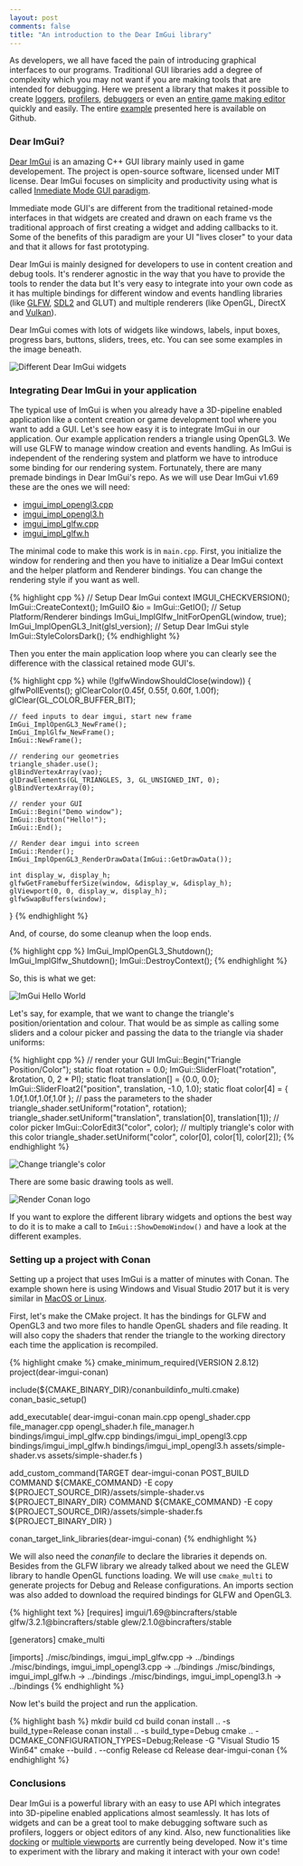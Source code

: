 ```yaml
---
layout: post
comments: false
title: "An introduction to the Dear ImGui library"
---
```


As developers, we all have faced the pain of introducing graphical interfaces to our programs.
Traditional GUI libraries add a degree of complexity which you may not want if you are making tools that are intended for debugging.
Here we present a library that makes it possible to create [loggers](https://github.com/ocornut/imgui/issues/2529),
[profilers](https://github.com/ocornut/imgui/issues/2265), [debuggers](https://github.com/ocornut/imgui/issues/2265)
or even an [entire game making editor](https://github.com/ocornut/imgui/issues/1607) quickly and easily.
The entire [example](https://github.com/czoido/dear-imgui-conan-example) presented here is available on Github.

### Dear ImGui?

[Dear ImGui](https://github.com/ocornut/imgui) is an amazing C++ GUI library mainly used in game developement. The project is open-source software, licensed under MIT license. Dear ImGui focuses on simplicity and productivity using what is called 
[Inmediate Mode GUI paradigm](https://caseymuratori.com/blog_0001). 

Immediate mode GUI's are different from the traditional retained-mode interfaces in that widgets are created and drawn on each frame
vs the traditional approach of first creating a widget and adding callbacks to it. Some of the benefits of this paradigm are your
UI "lives closer" to your data and that it allows for fast prototyping.

Dear ImGui is mainly designed for developers to use in content creation and debug tools. It's renderer agnostic in the way that you
have to provide the tools to render the data but It's very easy to integrate into your own code as it has multiple bindings for
different window and events handling libraries (like [GLFW](https://www.glfw.org/), [SDL2](https://www.libsdl.org/index.php) and GLUT) 
and multiple renderers (like OpenGL, DirectX and [Vulkan](https://www.khronos.org/vulkan/)).

Dear ImGui comes with lots of widgets like windows, labels, input boxes, progress bars, buttons, sliders, trees, etc. You can see
some examples in the image beneath.

<p class="centered">
    <img  src="{{ site.url }}/assets/post_images/2019-06-26/conan-imgui-widgets.gif"  align="center"  alt="Different Dear ImGui widgets"/>
</p>

### Integrating Dear ImGui in your application

The typical use of ImGui is when you already have a 3D-pipeline enabled application like a content creation or game development tool
where you want to add a GUI. Let's see how easy it is to integrate ImGui in our application. Our example application renders a
triangle using OpenGL3. We will use GLFW to manage window creation and events handling. As ImGui is independent of the rendering
system and platform we have to introduce some binding for our rendering system. Fortunately, there are many premade bindings in Dear
ImGui's repo. As we will use Dear ImGui v1.69 these are the ones we will need:

* [imgui_impl_opengl3.cpp](https://github.com/ocornut/imgui/blob/v1.69/examples/imgui_impl_opengl3.cpp)
* [imgui_impl_opengl3.h](https://github.com/ocornut/imgui/blob/v1.69/examples/imgui_impl_opengl3.h)
* [imgui_impl_glfw.cpp](https://github.com/ocornut/imgui/blob/v1.69/examples/imgui_impl_glfw.cpp)
* [imgui_impl_glfw.h](https://github.com/ocornut/imgui/blob/v1.69/examples/imgui_impl_glfw.h)

The minimal code to make this work is in ``main.cpp``. First, you initialize the window for rendering and then you have to initialize a Dear ImGui context and the helper platform and Renderer bindings. You can change the rendering style if you want as well.

{% highlight cpp %}
// Setup Dear ImGui context
IMGUI_CHECKVERSION();
ImGui::CreateContext();
ImGuiIO &io = ImGui::GetIO();
// Setup Platform/Renderer bindings
ImGui_ImplGlfw_InitForOpenGL(window, true);
ImGui_ImplOpenGL3_Init(glsl_version);
// Setup Dear ImGui style
ImGui::StyleColorsDark();
{% endhighlight %}

Then you enter the main application loop where you can clearly see the difference with the classical retained mode GUI's.

{% highlight cpp %}
while (!glfwWindowShouldClose(window))
{
    glfwPollEvents();
    glClearColor(0.45f, 0.55f, 0.60f, 1.00f);
    glClear(GL_COLOR_BUFFER_BIT);

    // feed inputs to dear imgui, start new frame
    ImGui_ImplOpenGL3_NewFrame();
    ImGui_ImplGlfw_NewFrame();
    ImGui::NewFrame();

    // rendering our geometries
    triangle_shader.use();
    glBindVertexArray(vao);
    glDrawElements(GL_TRIANGLES, 3, GL_UNSIGNED_INT, 0);
    glBindVertexArray(0);

    // render your GUI
    ImGui::Begin("Demo window");
    ImGui::Button("Hello!");
    ImGui::End();

    // Render dear imgui into screen
    ImGui::Render();
    ImGui_ImplOpenGL3_RenderDrawData(ImGui::GetDrawData());

    int display_w, display_h;
    glfwGetFramebufferSize(window, &display_w, &display_h);
    glViewport(0, 0, display_w, display_h);
    glfwSwapBuffers(window);
}
{% endhighlight %}

And, of course, do some cleanup when the loop ends.

{% highlight cpp %}
ImGui_ImplOpenGL3_Shutdown();
ImGui_ImplGlfw_Shutdown();
ImGui::DestroyContext();
{% endhighlight %}

So, this is what we get:

<p class="centered">
    <img  src="{{ site.url }}/assets/post_images/2019-06-26/conan-imgui-hello-world.gif" align="center" alt="ImGui Hello World"/>
</p>

Let's say, for example, that we want to change the triangle's position/orientation and colour. That would be as simple as calling
some sliders and a colour picker and passing the data to the triangle via shader uniforms:

{% highlight cpp %}
// render your GUI
ImGui::Begin("Triangle Position/Color");
static float rotation = 0.0;
ImGui::SliderFloat("rotation", &rotation, 0, 2 * PI);
static float translation[] = {0.0, 0.0};
ImGui::SliderFloat2("position", translation, -1.0, 1.0);
static float color[4] = { 1.0f,1.0f,1.0f,1.0f };
// pass the parameters to the shader
triangle_shader.setUniform("rotation", rotation);
triangle_shader.setUniform("translation", translation[0], translation[1]);
// color picker
ImGui::ColorEdit3("color", color);
// multiply triangle's color with this color
triangle_shader.setUniform("color", color[0], color[1], color[2]);
{% endhighlight %}

<p class="centered">
    <img  src="{{ site.url }}/assets/post_images/2019-06-26/conan-imgui-triangle-rotate-color.gif" align="center" alt="Change triangle's color"/>
</p>

There are some basic drawing tools as well.

<p class="centered">
    <img  src="{{ site.url }}/assets/post_images/2019-06-26/conan-imgui-logo.png" align="center" alt="Render Conan logo"/>
</p>

If you want to explore the different library widgets and options the best way to do it is to make a call to ``ImGui::ShowDemoWindow()``
and have a look at the different examples.

### Setting up a project with Conan

Setting up a project that uses ImGui is a matter of minutes with Conan. The example shown here is using Windows and Visual Studio 2017
 but it is very similar in [MacOS or Linux](https://github.com/czoido/dear-imgui-conan-example/blob/master/README.md).

First, let's make the CMake project. It has the bindings for GLFW and OpenGL3 and two more files to handle OpenGL shaders and file 
 reading. It will also copy the shaders that render the triangle to the working directory each time the application is recompiled.

{% highlight cmake %}
cmake_minimum_required(VERSION 2.8.12)
project(dear-imgui-conan)

include(${CMAKE_BINARY_DIR}/conanbuildinfo_multi.cmake)
conan_basic_setup()

add_executable( dear-imgui-conan 
                main.cpp 
                opengl_shader.cpp
                file_manager.cpp
                opengl_shader.h 
                file_manager.h 
                bindings/imgui_impl_glfw.cpp
                bindings/imgui_impl_opengl3.cpp
                bindings/imgui_impl_glfw.h
                bindings/imgui_impl_opengl3.h 
                assets/simple-shader.vs
                assets/simple-shader.fs )

add_custom_command(TARGET dear-imgui-conan
    POST_BUILD
    COMMAND ${CMAKE_COMMAND} -E copy ${PROJECT_SOURCE_DIR}/assets/simple-shader.vs ${PROJECT_BINARY_DIR}
    COMMAND ${CMAKE_COMMAND} -E copy ${PROJECT_SOURCE_DIR}/assets/simple-shader.fs ${PROJECT_BINARY_DIR}
)

conan_target_link_libraries(dear-imgui-conan)
{% endhighlight %}

We will also need the *conanfile* to declare the libraries it depends on. Besides from the GLFW library we already talked about we need
 the GLEW library to handle OpenGL functions loading. We will use ``cmake_multi`` to generate projects for Debug and Release
 configurations. An imports section was also added to download the required bindings for GLFW and OpenGL3.

{% highlight text %}
[requires]
imgui/1.69@bincrafters/stable
glfw/3.2.1@bincrafters/stable
glew/2.1.0@bincrafters/stable

[generators]
cmake_multi

[imports]
./misc/bindings, imgui_impl_glfw.cpp -> ../bindings
./misc/bindings, imgui_impl_opengl3.cpp -> ../bindings
./misc/bindings, imgui_impl_glfw.h -> ../bindings
./misc/bindings, imgui_impl_opengl3.h -> ../bindings
{% endhighlight %}

Now let's build the project and run the application.

{% highlight bash %}
mkdir build
cd build
conan install .. -s build_type=Release
conan install .. -s build_type=Debug
cmake .. -DCMAKE_CONFIGURATION_TYPES=Debug;Release -G "Visual Studio 15 Win64"
cmake --build . --config Release
cd Release
dear-imgui-conan
{% endhighlight %}

### Conclusions

Dear ImGui is a powerful library with an easy to use API which integrates into 3D-pipeline enabled applications almost seamlessly.
It has lots of widgets and can be a great tool to make debugging software such as profilers, loggers or object editors of any kind. 
Also, new functionalities like [docking](https://github.com/ocornut/imgui/issues/2109) or [multiple viewports](https://github.com/ocornut/imgui/issues/1542) 
are currently being developed. Now it's time to experiment with the library and making it interact with your own code!

